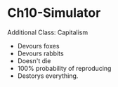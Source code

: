 # Ch10-Simulator
 
Additional Class: Capitalism
* Devours foxes
* Devours rabbits
* Doesn't die
* 100% probability of reproducing
* Destorys everything.